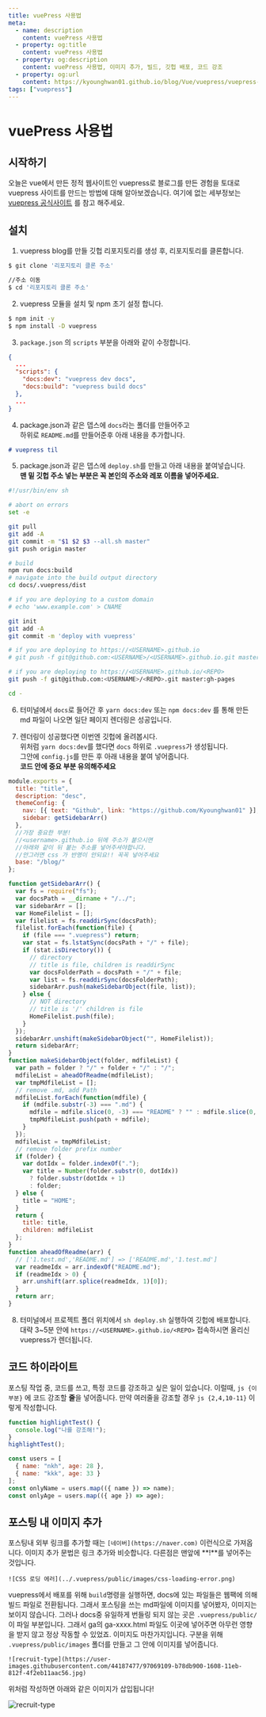 ```yaml
---
title: vuePress 사용법
meta:
  - name: description
    content: vuePress 사용법
  - property: og:title
    content: vuePress 사용법
  - property: og:description
    content: vuePress 사용법, 이미지 추가, 빌드, 깃헙 배포, 코드 강조
  - property: og:url
    content: https://kyounghwan01.github.io/blog/Vue/vuepress/vuepress-start/
tags: ["vuepress"]
---
```


# vuePress 사용법

## 시작하기

오늘은 vue에서 만든 정적 웹사이트인 vuepress로 블로그를 만든 경험을 토대로 vuepress 사이트를 만드는 방법에 대해 알아보겠습니다.
여기에 없는 세부정보는 [vuepress 공식사이트](https://vuepress.vuejs.org/guide/) 를 참고 해주세요.

## 설치

1. vuepress blog를 만들 깃헙 리포지토리를 생성 후, 리포지토리를 클론합니다.

```sh
$ git clone '리포지토리 클론 주소'

//주소 이동
$ cd '리포지토리 클론 주소'
```

2. vuepress 모듈을 설치 및 npm 초기 설정 합니다.

```sh
$ npm init -y
$ npm install -D vuepress
```

3. `package.json` 의 `scripts` 부분을 아래와 같이 수정합니다.

```json
{
  ...
  "scripts": {
    "docs:dev": "vuepress dev docs",
    "docs:build": "vuepress build docs"
  },
  ...
}
```

4. package.json과 같은 뎁스에 `docs`라는 폴더를 만들어주고 <br>하위로 `README.md`를 만들어준후 아래 내용을 추가합니다.

```md
# vuepress til
```

5. package.json과 같은 뎁스에 `deploy.sh`를 만들고 아래 내용을 붙여넣습니다.<br>
   **맨 밑 깃헙 주소 넣는 부분은 꼭 본인의 주소와 레포 이름을 넣어주세요.**

```sh
#!/usr/bin/env sh

# abort on errors
set -e

git pull
git add -A
git commit -m "$1 $2 $3 --all.sh master"
git push origin master

# build
npm run docs:build
# navigate into the build output directory
cd docs/.vuepress/dist

# if you are deploying to a custom domain
# echo 'www.example.com' > CNAME

git init
git add -A
git commit -m 'deploy with vuepress'

# if you are deploying to https://<USERNAME>.github.io
# git push -f git@github.com:<USERNAME>/<USERNAME>.github.io.git master

# if you are deploying to https://<USERNAME>.github.io/<REPO>
git push -f git@github.com:<USERNAME>/<REPO>.git master:gh-pages

cd -
```

6. 터미널에서 `docs`로 들어간 후 `yarn docs:dev` 또는 `npm docs:dev` 를 통해 만든 md 파일이 나오면 일단 페이지 렌더링은 성공입니다.

7. 렌더링이 성공했다면 이번엔 깃헙에 올려봅시다.<br>
   위처럼 `yarn docs:dev`를 했다면 `docs` 하위로 `.vuepress`가 생성됩니다. <br>그안에 `config.js`를 만든 후 아래 내용을 붙여 넣어줍니다.<br>
   **코드 안에 중요 부분 유의해주세요**

```js
module.exports = {
  title: "title",
  description: "desc",
  themeConfig: {
    nav: [{ text: "Github", link: "https://github.com/Kyounghwan01" }],
    sidebar: getSidebarArr()
  },
  //가장 중요한 부분!
  //<username>.github.io 뒤에 주소가 붙으시면
  //아래와 같이 뒤 붙는 주소를 넣어주셔야합니다.
  //안그러면 css 가 반영이 안되요!! 꼭꼭 넣어주세요
  base: "/blog/"
};

function getSidebarArr() {
  var fs = require("fs");
  var docsPath = __dirname + "/../";
  var sidebarArr = [];
  var HomeFilelist = [];
  var filelist = fs.readdirSync(docsPath);
  filelist.forEach(function(file) {
    if (file === ".vuepress") return;
    var stat = fs.lstatSync(docsPath + "/" + file);
    if (stat.isDirectory()) {
      // directory
      // title is file, children is readdirSync
      var docsFolderPath = docsPath + "/" + file;
      var list = fs.readdirSync(docsFolderPath);
      sidebarArr.push(makeSidebarObject(file, list));
    } else {
      // NOT directory
      // title is '/' children is file
      HomeFilelist.push(file);
    }
  });
  sidebarArr.unshift(makeSidebarObject("", HomeFilelist));
  return sidebarArr;
}
function makeSidebarObject(folder, mdfileList) {
  var path = folder ? "/" + folder + "/" : "/";
  mdfileList = aheadOfReadme(mdfileList);
  var tmpMdfileList = [];
  // remove .md, add Path
  mdfileList.forEach(function(mdfile) {
    if (mdfile.substr(-3) === ".md") {
      mdfile = mdfile.slice(0, -3) === "README" ? "" : mdfile.slice(0, -3);
      tmpMdfileList.push(path + mdfile);
    }
  });
  mdfileList = tmpMdfileList;
  // remove folder prefix number
  if (folder) {
    var dotIdx = folder.indexOf(".");
    var title = Number(folder.substr(0, dotIdx))
      ? folder.substr(dotIdx + 1)
      : folder;
  } else {
    title = "HOME";
  }
  return {
    title: title,
    children: mdfileList
  };
}
function aheadOfReadme(arr) {
  // ['1.test.md','README.md'] => ['README.md','1.test.md']
  var readmeIdx = arr.indexOf("README.md");
  if (readmeIdx > 0) {
    arr.unshift(arr.splice(readmeIdx, 1)[0]);
  }
  return arr;
}
```

8. 터미널에서 프로젝트 폴더 위치에서 `sh deploy.sh` 실행하여 깃헙에 배포합니다.<br> 대략 3~5분 안에 `https://<USERNAME>.github.io/<REPO>` 접속하시면 올리신 vuepress가 렌더됩니다.

## 코드 하이라이트

포스팅 작업 중, 코드를 쓰고, 특정 코드를 강조하고 싶은 일이 있습니다.
이럴때, `js {이부분}` 에 코드 강조할 **줄**을 넣어줍니다.
만약 여러줄을 강조할 경우 `js {2,4,10-11}` 이렇게 작성합니다.

```js {2,4,10-11}
function highlightTest() {
  console.log("나를 강조해!");
}
highlightTest();

const users = [
  { name: "nkh", age: 28 },
  { name: "kkk", age: 33 }
];
const onlyName = users.map(({ name }) => name);
const onlyAge = users.map(({ age }) => age);
```

## 포스팅 내 이미지 추가

포스팅내 외부 링크를 추가할 때는 `[네이버](https://naver.com)` 이런식으로 가져옵니다.
이미지 추가 문법은 링크 추가와 비슷합니다. 다른점은 맨앞에 **!**를 넣어주는 것입니다.

`![CSS 로딩 에러](../.vuepress/public/images/css-loading-error.png)`

vuepress에서 배포를 위해 `build`명령을 실행하면, docs에 있는 파일들은 웹팩에 의해 빌드 파일로 전환됩니다.
그래서 포스팅을 쓰는 md파일에 이미지를 넣어봤자, 이미지는 보이지 않습니다.
그러나 docs중 유일하게 번들링 되지 않는 곳은 `.vuepress/public/` 이 파일 부분입니다.
그래서 ga의 ga-xxxx.html 파일도 이곳에 넣어주면 아무런 영향을 받지 않고 정상 작동할 수 있었죠.
이미지도 마찬가지입니다.
구분을 위해 `.vuepress/public/images` 폴더를 만들고 그 안에 이미지를 넣어줍니다.

`![recruit-type](https://user-images.githubusercontent.com/44187477/97069109-b78db900-1608-11eb-812f-4f2eb11aac56.jpg)`

위처럼 작성하면 아래와 같은 이미지가 삽입됩니다!

![recruit-type](https://user-images.githubusercontent.com/44187477/97069109-b78db900-1608-11eb-812f-4f2eb11aac56.jpg)

<TagLinks />

<Disqus />
